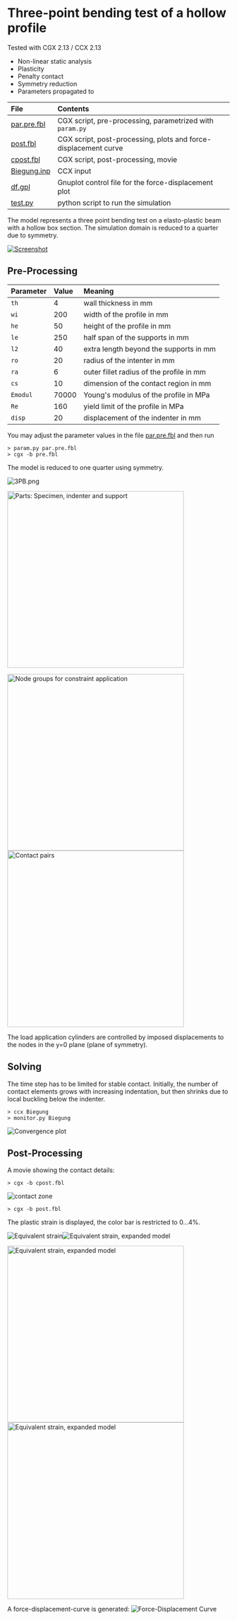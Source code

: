# Three-point bending test of a hollow profile
Tested with CGX 2.13 / CCX 2.13

+ Non-linear static analysis
+ Plasticity
+ Penalty contact
+ Symmetry reduction
+ Parameters propagated to

File                         | Contents    
 :-------------              | :-------------
 [par.pre.fbl](par.pre.fbl)  | CGX script, pre-processing, parametrized with `param.py`
 [post.fbl](post.fbl)        | CGX script, post-processing, plots and force-displacement curve
 [cpost.fbl](cpost.fbl)      | CGX script, post-processing, movie
 [Biegung.inp](Biegung.inp)  | CCX input
 [df.gpl](df.gpl)            | Gnuplot control file for the force-displacement plot
 [test.py](test.py)          | python script to run the simulation  

The model represents a three point bending test on a elasto-plastic beam with a hollow box section. The simulation
domain is reduced to a quarter due to symmetry.

[![Screenshot](3PBref.png)](http://smath.info/cloud/worksheet/RgGh4MoK)

## Pre-Processing


| Parameter | Value   | Meaning |
| :-------- |  :----- | :------------- |
| `th`      | 4       | wall thickness in mm |
| `wi`      | 200     | width of the profile in mm|
| `he`      | 50      | height of the profile in mm |
| `le`      | 250     | half span of the supports in mm |
| `l2`      | 40      | extra length beyond the supports in mm |
| `ro`      | 20      | radius of the intenter in mm |
| `ra`      | 6       | outer fillet radius of the profile in mm |
| `cs`      | 10      | dimension of the contact region in mm |
| `Emodul`  | 70000   | Young's modulus of the profile in MPa |
| `Re`      | 160     | yield limit of the profile in MPa |
| `disp`    | 20      | displacement of the indenter in mm |


You may adjust the parameter values in the file [par.pre.fbl](par.pre.fbl) and then run
```
> param.py par.pre.fbl
> cgx -b pre.fbl
```
The model is reduced to one quarter using symmetry.

![3PB.png](3PB.png)

<img src="Refs/parts.png" width="400" title="Parts: Specimen, indenter and support">

<img src="Refs/groups.png" width="400" title="Node groups for constraint application"><img src="Refs/pairs.png" width="400" title="Contact pairs">

The load application cylinders are controlled by imposed displacements to the nodes in the y=0 plane (plane of symmetry).

## Solving
The time step has to be limited for stable contact. Initially, the number of contact
elements grows with increasing indentation, but then shrinks due to local buckling below the indenter.
```
> ccx Biegung
> monitor.py Biegung
```
<img src="Biegung.png" title="Convergence plot">

## Post-Processing
A movie showing the contact details:
```
> cgx -b cpost.fbl
```
<img src="movie.gif"  title="contact zone">

```
> cgx -b post.fbl
```
The plastic strain is displayed, the color bar is restricted to 0...4%.

<img src="Refs/PE.png"  title="Equivalent strain"><img src="Refs/PEexpanded.png"  title="Equivalent strain, expanded model">

<img src="Refs/PEexpanded_y.png" width="400"  title="Equivalent strain, expanded model"><img src="Refs/PEexpanded_yx.png" width="400"  title="Equivalent strain, expanded model">

A force-displacement-curve is generated:
<img src="Refs/df.png" title="Force-Displacement Curve">
